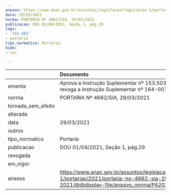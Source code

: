 ```yaml
---
anexos: https://www.anac.gov.br/assuntos/legislacao/legislacao-1/portarias/2021/portaria-no-4662-sia-29-03-2021/@@display-file/arquivo_norma/PA2021-4662.pdf
data: 29/03/2021
norma: PORTARIA Nº 4662/SIA, 29/03/2021
publicacao: DOU 01/04/2021, Seção 1, pág.29
tags:
- '153.503'
- portaria
tipo_normatico: Portaria
hide: 
- toc 
 
---
```


|                    | Documento                                                                                                                                            |
|:-------------------|:-----------------------------------------------------------------------------------------------------------------------------------------------------|
| ementa             | Aprova a Instrução Suplementar nº 153.503-001A e revoga a Instrução Suplementar nº 164-001ª.                                                         |
| norma              | PORTARIA Nº 4662/SIA, 29/03/2021                                                                                                                     |
| tornada_sem_efeito |                                                                                                                                                      |
| alterada           |                                                                                                                                                      |
| data               | 29/03/2021                                                                                                                                           |
| outros             |                                                                                                                                                      |
| tipo_normatico     | Portaria                                                                                                                                             |
| publicacao         | DOU 01/04/2021, Seção 1, pág.29                                                                                                                      |
| revogada           |                                                                                                                                                      |
| em_vigor           |                                                                                                                                                      |
| anexos             | https://www.anac.gov.br/assuntos/legislacao/legislacao-1/portarias/2021/portaria-no-4662-sia-29-03-2021/@@display-file/arquivo_norma/PA2021-4662.pdf |